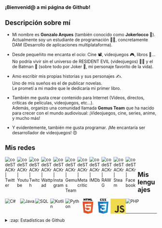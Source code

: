 ### ¡Bienvenid@ a mi página de Github!

## Descripción sobre mí


- Mi nombre es <b>Gonzalo Arques</b> 
(también conocido como <b>Jokerlocco</b> 🤣). <br />
Actualmente soy un estudiante de programación 👨‍💻, concretamente DAM 
(Desarrollo de aplicaciones multiplataforma).

- Desde pequeñito me encanta el ocio: Cine 📽, videojuegos 🎮, libros 📖... <br />
No podría vivir sin el universo de RESIDENT EVIL (videojuegos) 🧟‍♂️ 
y el de Batman 🦇
(sobre todo por Joker 🤡, mi personaje favorito de la vida).

- Amo escribir mis propias historias y sus personajes ✍. <br />
Uno de mis sueños es el de publicar novelas. <br />
Le prometí a mi madre que le dedicaría mi primer libro.

- También me gusta crear contenido para Internet 
(Vídeos, directos, críticas de películas, videojuegos, etc...). <br />
Además, organizo una comunidad llamada <b> Gemus Team</b> 
que ha nacido para crecer con el mundo audiovisual: ¡Videojuegos, cine, series, 
anime, y mucho más!

- Y evidentemente, también me gusta programar. 
¡Me encantaría ser desarrollador de videojuegos! 😍


## Mis redes

[<img align="left" alt="codeSTACKr | Twitter" width="40px" src="https://image.jimcdn.com/app/cms/image/transf/dimension=90x90:format=png/path/s47630dba498d6c41/image/i77345ef8eddd256e/version/1597965075/image.png" />][twitter]
[<img align="left" alt="codeSTACKr | Youtube" width="40px" src="https://image.jimcdn.com/app/cms/image/transf/dimension=90x90:format=png/path/s47630dba498d6c41/image/iedab19bed9a53eb7/version/1597965029/image.png" />][youtube]
[<img align="left" alt="codeSTACKr | Twitch" width="40px" src="https://image.jimcdn.com/app/cms/image/transf/dimension=90x90:format=png/path/s47630dba498d6c41/image/i03c9f337c19edd75/version/1597965029/image.png" />][twitch]
[<img align="left" alt="codeSTACKr | Wattpad" width="40px" src="https://image.jimcdn.com/app/cms/image/transf/dimension=90x90:format=png/path/s47630dba498d6c41/image/if881ca2735639597/version/1597965029/image.png" />][wattpad]
[<img align="left" alt="codeSTACKr | Instagram" width="40px" src="https://image.jimcdn.com/app/cms/image/transf/dimension=90x90:format=png/path/s47630dba498d6c41/image/i34a58ffd15fcaa4e/version/1597965029/image.png" />][instagram]
[<img align="left" alt="codeSTACKr | Gemus Team" width="40px" src="https://image.jimcdn.com/app/cms/image/transf/dimension=90x90:format=png/path/s47630dba498d6c41/image/ic8742743dc1d7a1a/version/1597965029/image.png" />][gemusteam]
[<img align="left" alt="codeSTACKr | Metacritic" width="40px" src="https://image.jimcdn.com/app/cms/image/transf/dimension=90x90:format=png/path/s47630dba498d6c41/image/i787faf8e2c98210a/version/1597965029/image.png" />][metacritic]
[<img align="left" alt="codeSTACKr | IMDb" width="40px" src="https://image.jimcdn.com/app/cms/image/transf/dimension=90x90:format=png/path/s47630dba498d6c41/image/ifaf2cf5d21ada80a/version/1597965029/image.png" />][imdb]
[<img align="left" alt="codeSTACKr | RAWG" width="40px" src="https://image.jimcdn.com/app/cms/image/transf/none/path/s47630dba498d6c41/image/i4589777e69787ffa/version/1597965075/image.png" />][rawg]
[<img align="left" alt="codeSTACKr | Steam" width="40px" src="https://image.jimcdn.com/app/cms/image/transf/dimension=90x90:format=png/path/s47630dba498d6c41/image/ia02791adcfdeb731/version/1597965029/image.png" />][steam]
[<img align="left" alt="codeSTACKr | Facebook" width="40px" src="https://image.jimcdn.com/app/cms/image/transf/dimension=90x90:format=png/path/s47630dba498d6c41/image/i99ed69c4a4f8bf15/version/1597965029/image.png" />][facebook]


<br />

## Mis lenguajes

<img align="left" alt="C#" width="50px" 
  src="https://upload.wikimedia.org/wikipedia/commons/7/7a/C_Sharp_logo.svg" />
<img align="left" alt="Java" width="50px" 
  src="https://i.blogs.es/e7b69c/java_logo/450_1000.png" />
<img align="left" alt="SQL" width="50px" 
  src="https://asieratienza.com/images/sql.jpg" />
<img align="left" alt="Kotlin" width="50px" 
  src="https://upload.wikimedia.org/wikipedia/commons/thumb/7/74/Kotlin-logo.svg/1200px-Kotlin-logo.svg.png" />
  <img align="left" alt="Python" width="50px" 
  src="https://upload.wikimedia.org/wikipedia/commons/thumb/c/c3/Python-logo-notext.svg/1024px-Python-logo-notext.svg.png" />
<img align="left" alt="HTML5" width="50px" 
  src="https://raw.githubusercontent.com/github/explore/80688e429a7d4ef2fca1e82350fe8e3517d3494d/topics/html/html.png" />
<img align="left" alt="CSS3" width="50px" 
  src="https://raw.githubusercontent.com/github/explore/80688e429a7d4ef2fca1e82350fe8e3517d3494d/topics/css/css.png" />
<img align="left" alt="JavaScript" width="50px" 
  src="https://raw.githubusercontent.com/github/explore/80688e429a7d4ef2fca1e82350fe8e3517d3494d/topics/javascript/javascript.png" />
<img align="left" alt="PHP" width="50px" 
  src="https://img2.freepng.es/20180904/xhu/kisspng-logo-image-computer-icons-php-portable-network-gra-william-davies-meng-mongodb-5b8e9698822d99.0636011515360713205332.jpg" />

<br />
<br />

---

<details>
  <summary>:zap: Estadísticas de Github</summary>

  <img align="left" alt="stats" 
    src="https://github-readme-stats.codestackr.vercel.app/api?username=Jokerlocco&show_icons=true&hide_border=true" />

</details>

[twitter]: https://twitter.com/jokerlocco
[youtube]: https://www.youtube.com/user/jokerlocco
[twitch]: https://www.twitch.tv/jokerlocco
[wattpad]: https://www.wattpad.com/user/Jokerlocco
[instagram]: https://goo.gl/t9wC98
[gemusteam]: https://www.youtube.com/channel/UCBW_d309abK4axPy9mWRHNQ
[metacritic]: https://www.metacritic.com/user/Jokerlocco
[imdb]: http://imdb.to/30BQHdK
[rawg]: https://rawg.io/@jokerlocco/games
[steam]: http://store.steampowered.com/curator/29466700/
[facebook]: https://www.facebook.com/jokerlocco


